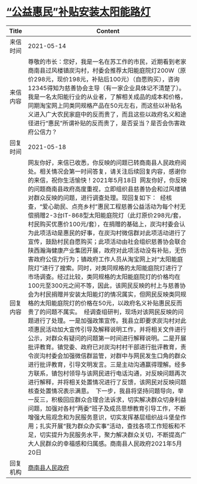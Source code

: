 # <a href="http://www.shangluo.gov.cn/zmhd/ldxxxx.jsp?urltype=leadermail.LeaderMailContentUrl&wbtreeid=1112&leadermailid=7244">“公益惠民”补贴安装太阳能路灯</a>
|Title|Content|
|:---:|---|
|来信时间|2021-05-14|
|来信内容|尊敬的市长：您好，我是一名在苏工作的市民，近期看到老家商南县过风楼镇炭沟村，村委会推荐太阳能庭院灯200W（原价298元，现价198元，补贴后100元）（自愿购买），咨询12345得知为慈善协会主导（有一家企业具体记不清楚了）。我是一名太阳能行业的从业者，了解相关成品的成本和价格，同期淘宝网上同类同规格产品在50元左右，而这些以补贴名义进入广大农民家庭中的反而贵了，而且这些以政府名义和途径进行“惠民”所谓补贴的反而贵了，是否妥当？是否会伤害政府公信力？|
|回复时间|2021-05-18|
|回复内容|网友你好，来信已收悉，你反映的问题已转商南县人民政府阅处。相关情况会第一时间答复，请关注后续回复内容，感谢你的来信，祝你生活愉快！2021年5月18日  网友你好，你反映的问题商南县政府高度重视，立即组织县慈善协会和过风楼镇对群众反映的问题，进行调查处理。现回复如下：  经核查，“爱心助民、点亮乡村”惠民工程慈善公益活动为每个村无偿捐赠2-3台IT-868型太阳能庭院灯（此灯原价298元/套，村民购买优惠价100元/套），在捐赠的基础上，炭沟村委会认为此项活动是惠民的好事，在炭沟村微信群对此项活动进行了宣传，鼓励村民自愿购买；此项活动由社会组织慈善协会联合陕西瀚海健康产业集团开展，政府对此项活动没有补贴，无伤害政府公信力行为；镇政府工作人员从淘宝网上对“太阳能庭院灯”进行了搜索。同时，对类同规格的太阳能庭院灯进行了市场调查。经过比较，类同规格的太阳能庭院灯的价格均在100元至300元之间不等，因此，该网民反映的村上与慈善协会为村民捐赠并安装太阳能灯的情况属实，但网民反映类同规格的太阳能庭院灯的价格在50元，以政府名义补贴惠民反而贵了的问题不属实。  经调查组研判，现场对该网民反映的问题进行了处理。一是加强政策宣传。我县立即要求炭沟村对此项惠民活动加大宣传引导及解释说明工作，并将相关文件进行公示，对群众有疑问的问题第一时间进行解释说明。二是开展批评教育。镇党委、政府已对炭沟村村干部进行批评教育，责令炭沟村委会加强微信群监管，对群中与网民发生口角的群众进行批评教育，引导文明发言。三是主动沟通赢得理解。经多方联系，镇包村领导与该网民进行电话沟通，对反映问题再次进行解释，并将相关处置情况进行了反馈，该网民对反映问题核查处置情况表示满意。  下一步，我县将坚持问题导向，举一反三，积极回应群众合理合法诉求，切实解决群众切身利益问题，加强对各村“两委”班子及成员思想教育引导工作，不断增强大局观念和为民服务意识，切实发挥基层组织战斗堡垒作用；扎实开展“我为群众办实事”活动，查找各项工作短板和不足，切实提升为民服务水平，聚力解决群众关切，不断提高广大人民群众的幸福感和归属感。商南县人民政府2021年5月20日|
|回复机构|<a href="../../categories/agencies/商南县人民政府.md">商南县人民政府</a>|